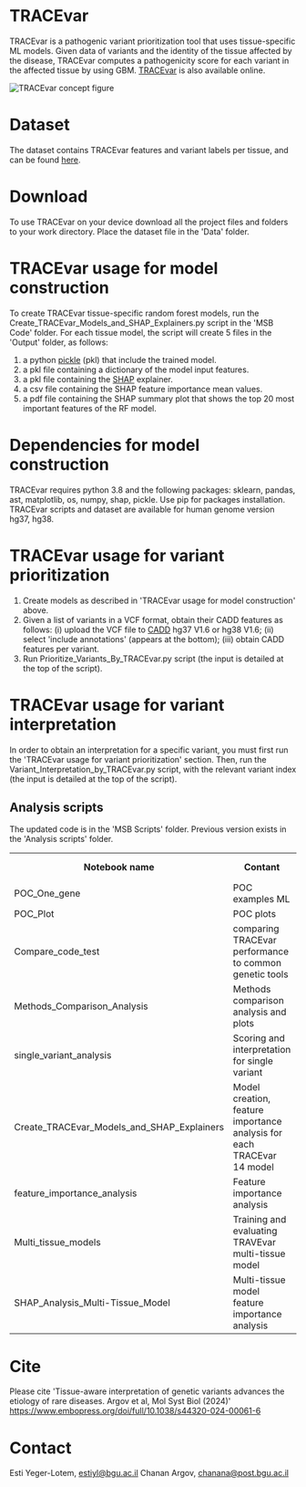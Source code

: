 

# TRACEvar
TRACEvar is a pathogenic variant prioritization tool that uses tissue-specific ML models. Given data of variants and the identity of the tissue affected by the disease, TRACEvar computes a pathogenicity score for each variant in the affected tissue by using GBM. [TRACEvar](https://netbio.bgu.ac.il/tracevar/) is also available online. 

<img src="Concept slide.png" alt="TRACEvar concept figure">


# Dataset
The dataset contains TRACEvar features and variant labels per tissue, and can be found [here](https://zenodo.org/record/5769155#.Yh9sEOhBwuU).

# Download
To use TRACEvar on your device download all the project files and folders to your work directory.
Place the dataset file in the 'Data' folder.

# TRACEvar usage for model construction
To create TRACEvar tissue-specific random forest models, run the Create_TRACEvar_Models_and_SHAP_Explainers.py script in the 'MSB Code' folder. For each tissue model, the script will create 5 files in the 'Output' folder, as follows:
1. a python [pickle](https://docs.python.org/3/library/pickle.html) (pkl) that include the trained model.
2. a pkl file containing a dictionary of the model input features.
3. a pkl file containing the [SHAP](https://shap.readthedocs.io/en/latest/index.html) explainer.
4. a csv file containing the SHAP feature importance mean values.
5. a pdf file containing the SHAP summary plot that shows the top 20 most important features of the RF model.

# Dependencies for model construction
TRACEvar requires python 3.8 and the following packages: sklearn, pandas, ast, matplotlib, os, numpy, shap, pickle. Use pip for packages installation.
TRACEvar scripts and dataset are available for human genome version hg37, hg38.

# TRACEvar usage for variant prioritization
1. Create models as described in 'TRACEvar usage for model construction' above.
2. Given a list of variants in a VCF format, obtain their CADD features as follows: (i) upload the VCF file to [CADD](https://cadd.gs.washington.edu/score) hg37 V1.6 or hg38 V1.6; (ii) select 'include annotations' (appears at the bottom); (iii) obtain CADD features per variant.
3. Run Prioritize_Variants_By_TRACEvar.py script (the input is detailed at the top of the script).


# TRACEvar usage for variant interpretation
In order to obtain an interpretation for a specific variant, you must first run the 'TRACEvar usage for variant prioritization' section.
Then, run the Variant_Interpretation_by_TRACEvar.py script, with the relevant variant index (the input is detailed at the top of the script).




<h2>Analysis scripts</h2>
The updated code is in the 'MSB Scripts' folder. 
Previous version exists in the 'Analysis scripts' folder.
<table>
  <tr>
    <th>Notebook name</th>
    <th>Contant</th>
    <th>Manuscript figures</th>
  </tr>
  <tr>
    <td>POC_One_gene</td>
    <td>POC examples ML</td>
    <td></td>
  </tr>
  <tr>
    <td>POC_Plot</td>
    <td>POC plots</td>
    <td>Fig. 2A-B</td>
  </tr>
  <tr>
    <td>Compare_code_test</td>
    <td>comparing TRACEvar performance to common genetic tools</td>
    <td>Fig. 2C-D</td>
  </tr>
  <tr>
    <td>Methods_Comparison_Analysis</td>
    <td>Methods comparison analysis and plots</td>
    <td>Fig 2. E-F</td>
  </tr>
   <tr>
    <td>single_variant_analysis</td>
    <td>Scoring and interpretation for single variant</td>
    <td>Fig 3.B-D</td>
  </tr>
   <tr>
    <td>Create_TRACEvar_Models_and_SHAP_Explainers</td>
    <td>Model creation, feature importance analysis for each TRACEvar 14 model</td>
    <td>Fig. 4A</td>
  </tr>
  <tr>
    <td>feature_importance_analysis</td>
    <td>Feature importance analysis</td>
    <td>Fig. 4B-C</td>
  </tr>
  <tr>
    <td>Multi_tissue_models</td>
    <td>Training and evaluating TRAVEvar multi-tissue model</td>
    <td>Fig. 5</td>
   <tr>
    <td>SHAP_Analysis_Multi-Tissue_Model</td>
    <td>Multi-tissue model feature importance analysis</td>
    <td>Fig. 5C</td>
  </tr>
</table>

</body>
</html>


# Cite
Please cite 'Tissue-aware interpretation of genetic variants advances the etiology of rare diseases. Argov et al, Mol Syst Biol
(2024)'
https://www.embopress.org/doi/full/10.1038/s44320-024-00061-6

# Contact
Esti Yeger-Lotem, estiyl@bgu.ac.il
Chanan Argov, chanana@post.bgu.ac.il
